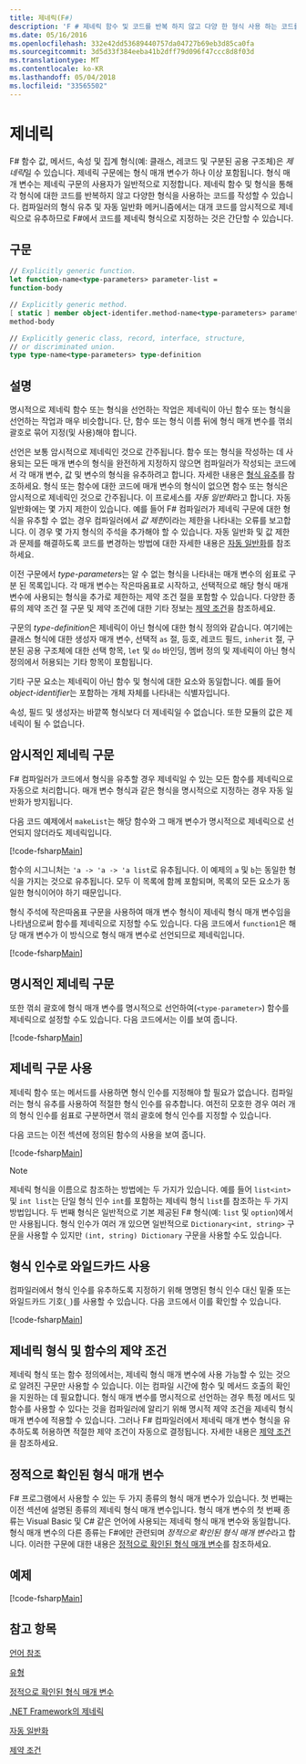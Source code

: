 ```yaml
---
title: 제네릭(F#)
description: 'F # 제네릭 함수 및 코드를 반복 하지 않고 다양 한 형식 사용 하는 코드를 작성할 수 있도록 하는 형식을 사용 하는 방법에 알아봅니다.'
ms.date: 05/16/2016
ms.openlocfilehash: 332e42dd53689440757da04727b69eb3d85ca0fa
ms.sourcegitcommit: 3d5d33f384eeba41b2dff79d096f47ccc8d8f03d
ms.translationtype: MT
ms.contentlocale: ko-KR
ms.lasthandoff: 05/04/2018
ms.locfileid: "33565502"
---
```

# <a name="generics"></a>제네릭

F# 함수 값, 메서드, 속성 및 집계 형식(예: 클래스, 레코드 및 구분된 공용 구조체)은 *제네릭*일 수 있습니다. 제네릭 구문에는 형식 매개 변수가 하나 이상 포함됩니다. 형식 매개 변수는 제네릭 구문의 사용자가 일반적으로 지정합니다. 제네릭 함수 및 형식을 통해 각 형식에 대한 코드를 반복하지 않고 다양한 형식을 사용하는 코드를 작성할 수 있습니다. 컴파일러의 형식 유추 및 자동 일반화 메커니즘에서는 대개 코드를 암시적으로 제네릭으로 유추하므로 F#에서 코드를 제네릭 형식으로 지정하는 것은 간단할 수 있습니다.


## <a name="syntax"></a>구문

```fsharp
// Explicitly generic function.
let function-name<type-parameters> parameter-list =
function-body

// Explicitly generic method.
[ static ] member object-identifer.method-name<type-parameters> parameter-list [ return-type ] =
method-body

// Explicitly generic class, record, interface, structure,
// or discriminated union.
type type-name<type-parameters> type-definition
```

## <a name="remarks"></a>설명
명시적으로 제네릭 함수 또는 형식을 선언하는 작업은 제네릭이 아닌 함수 또는 형식을 선언하는 작업과 매우 비슷합니다. 단, 함수 또는 형식 이름 뒤에 형식 매개 변수를 꺾쇠 괄호로 묶어 지정(및 사용)해야 합니다.

선언은 보통 암시적으로 제네릭인 것으로 간주됩니다. 함수 또는 형식을 작성하는 데 사용되는 모든 매개 변수의 형식을 완전하게 지정하지 않으면 컴파일러가 작성되는 코드에서 각 매개 변수, 값 및 변수의 형식을 유추하려고 합니다. 자세한 내용은 [형식 유추](../type-inference.md)를 참조하세요. 형식 또는 함수에 대한 코드에 매개 변수의 형식이 없으면 함수 또는 형식은 암시적으로 제네릭인 것으로 간주됩니다. 이 프로세스를 *자동 일반화*라고 합니다. 자동 일반화에는 몇 가지 제한이 있습니다. 예를 들어 F# 컴파일러가 제네릭 구문에 대한 형식을 유추할 수 없는 경우 컴파일러에서 *값 제한*이라는 제한을 나타내는 오류를 보고합니다. 이 경우 몇 가지 형식의 주석을 추가해야 할 수 있습니다. 자동 일반화 및 값 제한과 문제를 해결하도록 코드를 변경하는 방법에 대한 자세한 내용은 [자동 일반화](automatic-generalization.md)를 참조하세요.

이전 구문에서 *type-parameters*는 알 수 없는 형식을 나타내는 매개 변수의 쉼표로 구분 된 목록입니다. 각 매개 변수는 작은따옴표로 시작하고, 선택적으로 해당 형식 매개 변수에 사용되는 형식을 추가로 제한하는 제약 조건 절을 포함할 수 있습니다. 다양한 종류의 제약 조건 절 구문 및 제약 조건에 대한 기타 정보는 [제약 조건](constraints.md)을 참조하세요.

구문의 *type-definition*은 제네릭이 아닌 형식에 대한 형식 정의와 같습니다. 여기에는 클래스 형식에 대한 생성자 매개 변수, 선택적 `as` 절, 등호, 레코드 필드, `inherit` 절, 구분된 공용 구조체에 대한 선택 항목, `let` 및 `do` 바인딩, 멤버 정의 및 제네릭이 아닌 형식 정의에서 허용되는 기타 항목이 포함됩니다.

기타 구문 요소는 제네릭이 아닌 함수 및 형식에 대한 요소와 동일합니다. 예를 들어 *object-identifier*는 포함하는 개체 자체를 나타내는 식별자입니다.

속성, 필드 및 생성자는 바깥쪽 형식보다 더 제네릭일 수 없습니다. 또한 모듈의 값은 제네릭이 될 수 없습니다.


## <a name="implicitly-generic-constructs"></a>암시적인 제네릭 구문
F# 컴파일러가 코드에서 형식을 유추할 경우 제네릭일 수 있는 모든 함수를 제네릭으로 자동으로 처리합니다. 매개 변수 형식과 같은 형식을 명시적으로 지정하는 경우 자동 일반화가 방지됩니다.

다음 코드 예제에서 `makeList`는 해당 함수와 그 매개 변수가 명시적으로 제네릭으로 선언되지 않더라도 제네릭입니다.

[!code-fsharp[Main](../../../../samples/snippets/fsharp/lang-ref-1/snippet1700.fs)]

함수의 시그니처는 `'a -> 'a -> 'a list`로 유추됩니다. 이 예제의 `a` 및 `b`는 동일한 형식을 가지는 것으로 유추됩니다. 모두 이 목록에 함께 포함되며, 목록의 모든 요소가 동일한 형식이어야 하기 때문입니다.

형식 주석에 작은따옴표 구문을 사용하여 매개 변수 형식이 제네릭 형식 매개 변수임을 나타냄으로써 함수를 제네릭으로 지정할 수도 있습니다. 다음 코드에서 `function1`은 해당 매개 변수가 이 방식으로 형식 매개 변수로 선언되므로 제네릭입니다.

[!code-fsharp[Main](../../../../samples/snippets/fsharp/lang-ref-1/snippet1701.fs)]
    
## <a name="explicitly-generic-constructs"></a>명시적인 제네릭 구문
또한 꺾쇠 괄호에 형식 매개 변수를 명시적으로 선언하여(`<type-parameter>`) 함수를 제네릭으로 설정할 수도 있습니다. 다음 코드에서는 이를 보여 줍니다.

[!code-fsharp[Main](../../../../samples/snippets/fsharp/lang-ref-1/snippet1703.fs)]
    
## <a name="using-generic-constructs"></a>제네릭 구문 사용
제네릭 함수 또는 메서드를 사용하면 형식 인수를 지정해야 할 필요가 없습니다. 컴파일러는 형식 유추를 사용하여 적절한 형식 인수를 유추합니다. 여전히 모호한 경우 여러 개의 형식 인수를 쉼표로 구분하면서 꺾쇠 괄호에 형식 인수를 지정할 수 있습니다.

다음 코드는 이전 섹션에 정의된 함수의 사용을 보여 줍니다.

[!code-fsharp[Main](../../../../samples/snippets/fsharp/lang-ref-1/snippet1702.fs)]
    
>[!NOTE]
제네릭 형식을 이름으로 참조하는 방법에는 두 가지가 있습니다. 예를 들어 `list<int>` 및 `int list`는 단일 형식 인수 `int`를 포함하는 제네릭 형식 `list`를 참조하는 두 가지 방법입니다. 두 번째 형식은 일반적으로 기본 제공된 F# 형식(예: `list` 및 `option`)에서만 사용됩니다. 형식 인수가 여러 개 있으면 일반적으로 `Dictionary<int, string>` 구문을 사용할 수 있지만 `(int, string) Dictionary` 구문을 사용할 수도 있습니다.

## <a name="wildcards-as-type-arguments"></a>형식 인수로 와일드카드 사용
컴파일러에서 형식 인수를 유추하도록 지정하기 위해 명명된 형식 인수 대신 밑줄 또는 와일드카드 기호(`_`)를 사용할 수 있습니다. 다음 코드에서 이를 확인할 수 있습니다.

[!code-fsharp[Main](../../../../samples/snippets/fsharp/lang-ref-1/snippet1704.fs)]
    
## <a name="constraints-in-generic-types-and-functions"></a>제네릭 형식 및 함수의 제약 조건
제네릭 형식 또는 함수 정의에서는, 제네릭 형식 매개 변수에 사용 가능할 수 있는 것으로 알려진 구문만 사용할 수 있습니다. 이는 컴파일 시간에 함수 및 메서드 호출의 확인을 지원하는 데 필요합니다. 형식 매개 변수를 명시적으로 선언하는 경우 특정 메서드 및 함수를 사용할 수 있다는 것을 컴파일러에 알리기 위해 명시적 제약 조건을 제네릭 형식 매개 변수에 적용할 수 있습니다. 그러나 F# 컴파일러에서 제네릭 매개 변수 형식을 유추하도록 허용하면 적절한 제약 조건이 자동으로 결정됩니다. 자세한 내용은 [제약 조건](constraints.md)을 참조하세요.


## <a name="statically-resolved-type-parameters"></a>정적으로 확인된 형식 매개 변수
F# 프로그램에서 사용할 수 있는 두 가지 종류의 형식 매개 변수가 있습니다. 첫 번째는 이전 섹션에 설명된 종류의 제네릭 형식 매개 변수입니다. 형식 매개 변수의 첫 번째 종류는 Visual Basic 및 C# 같은 언어에 사용되는 제네릭 형식 매개 변수와 동일합니다. 형식 매개 변수의 다른 종류는 F#에만 관련되며 *정적으로 확인된 형식 매개 변수*라고 합니다. 이러한 구문에 대한 내용은 [정적으로 확인된 형식 매개 변수](statically-resolved-type-parameters.md)를 참조하세요.


## <a name="examples"></a>예제
[!code-fsharp[Main](../../../../samples/snippets/fsharp/lang-ref-1/snippet1705.fs)]
    
## <a name="see-also"></a>참고 항목
[언어 참조](../index.md)

[유형](../fsharp-types.md)

[정적으로 확인된 형식 매개 변수](statically-resolved-type-parameters.md)

[.NET Framework의 제네릭](~/docs/standard/generics/index.md)

[자동 일반화](automatic-generalization.md)

[제약 조건](constraints.md)
